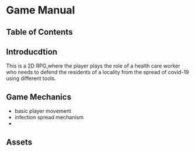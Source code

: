 # Game Manual

## Table of Contents

## Introducdtion
This is a 2D RPG,where the player plays the role of a health care worker who needs to defend the residents of a locality from the spread of covid-19 using different tools.

## Game Mechanics
* basic player movement
* infection spread mechanism
* 

## Assets

## 
